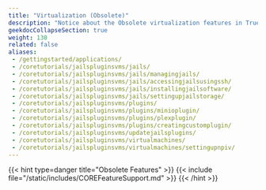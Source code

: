 ```yaml
---
title: "Virtualization (Obsolete)"
description: "Notice about the Obsolete virtualization features in TrueNAS 13.3."
geekdocCollapseSection: true
weight: 130
related: false
aliases:
 - /gettingstarted/applications/
 - /coretutorials/jailspluginsvms/jails/
 - /coretutorials/jailspluginsvms/jails/managingjails/
 - /coretutorials/jailspluginsvms/jails/accessingjailsusingssh/
 - /coretutorials/jailspluginsvms/jails/installingjailsoftware/
 - /coretutorials/jailspluginsvms/jails/settingupjailstorage/
 - /coretutorials/jailspluginsvms/plugins/
 - /coretutorials/jailspluginsvms/plugins/minioplugin/
 - /coretutorials/jailspluginsvms/plugins/plexplugin/
 - /coretutorials/jailspluginsvms/plugins/creatingcustomplugin/
 - /coretutorials/jailspluginsvms/updatejailsplugins/
 - /coretutorials/jailspluginsvms/virtualmachines/
 - /coretutorials/jailspluginsvms/virtualmachines/settingupnpiv/
---
```


{{< hint type=danger title="Obsolete Features" >}}
{{< include file="/static/includes/COREFeatureSupport.md" >}}
{{< /hint >}}
